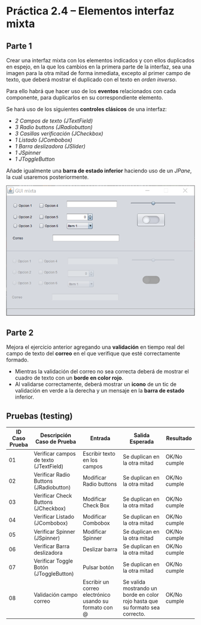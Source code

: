 # Práctica 2.4 – Elementos interfaz mixta

## Parte 1

Crear una interfaz mixta con los elementos indicados y con ellos duplicados en espejo, en la que los cambios en la primera parte de la interfaz, sea una imagen para la otra mitad de forma inmediata, excepto al primer campo de texto, que deberá mostrar el duplicado con el texto en *orden inverso*.

Para ello habrá que hacer uso de los **eventos** relacionados con cada componente, para duplicarlos en su correspondiente elemento. 

Se hará uso de los siguientes **controles clásicos** de una interfaz:

-   *2 Campos de texto (JTextField)*
-   *3 Radio buttons (JRadiobutton)*
-   *3 Casillas verificación (JCheckbox)*
-   *1 Listado (JCombobox)*
-   *1 Barra deslizadora (JSlider)*
-   *1 JSpinner*
-   *1 JToggleButton*


Añade igualmente una **barra de estado inferior** haciendo uso de un *JPane*, la cual usaremos posteriormente.

![](media/b659313c2f89bf08a4f35281a33b65c3.png)

## Parte 2

Mejora el ejercicio anterior agregando una **validación** en tiempo real del campo de texto del **correo** en el que verifique que esté correctamente formado. 
- Mientras la validación del correo no sea correcta deberá de mostrar el cuadro de texto con un **borde en color rojo**.
- Al validarse correctamente, deberá mostrar un **icono** de un tic de validación en verde a la derecha y un mensaje en la **barra de estado** inferior.

## Pruebas (testing) 

| ID Caso Prueba | Descripción Caso de Prueba               | Entrada                          | Salida Esperada                                                                 | Resultado   |
|----------------|-----------------------------------------|----------------------------------|---------------------------------------------------------------------------------|-------------|
| 01             | Verificar campos de texto (JTextField)  | Escribir texto en los campos     | Se duplican en la otra mitad                                                     | OK/No cumple|
| 02             | Verificar Radio Buttons (JRadiobutton)   | Modificar Radio buttons          | Se duplican en la otra mitad                                                     | OK/No cumple|
| 03             | Verificar Check Buttons (JCheckbox)      | Modificar Check Box              | Se duplican en la otra mitad                                                     | OK/No cumple|
| 04             | Verificar Listado (JCombobox)            | Modificar Combobox               | Se duplican en la otra mitad                                                     | OK/No cumple|
| 05             | Verificar Spinner (JSpinner)             | Modificar Spinner                | Se duplican en la otra mitad                                                     | OK/No cumple|
| 06             | Verificar Barra deslizadora              | Deslizar barra                   | Se duplican en la otra mitad                                                     | OK/No cumple|
| 07             | Verificar Toggle Botón (JToggleButton)   | Pulsar botón                     | Se duplican en la otra mitad                                                     | OK/No cumple|
| 08             | Validación campo correo                  | Escribir un correo electrónico usando su formato con @ | Se valida mostrando un borde en color rojo hasta que su formato sea correcto. | OK/No cumple|
